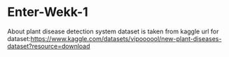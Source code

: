 # Enter-Wekk-1
About plant disease detection system
dataset is taken from kaggle
url for dataset:https://www.kaggle.com/datasets/vipoooool/new-plant-diseases-dataset?resource=download
